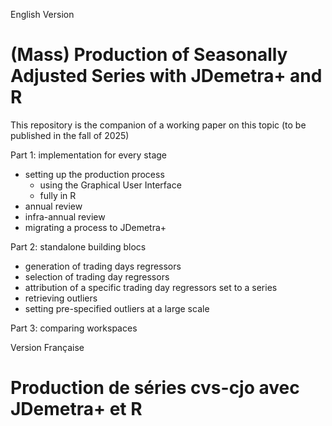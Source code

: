 English Version

# (Mass) Production of Seasonally Adjusted Series with JDemetra+ and R 

This repository is the companion of a working paper on this topic (to be published in the fall of 2025)

Part 1: implementation for every stage 

- setting up the production process
    - using the Graphical User Interface
    - fully in R
- annual review 
- infra-annual review 
- migrating a process to JDemetra+

Part 2: standalone building blocs

- generation of trading days regressors 
- selection of trading day regressors 
- attribution of a specific trading day regressors set to a series
- retrieving outliers 
- setting pre-specified outliers at a large scale 

Part 3: comparing workspaces


Version Française 

# Production de séries cvs-cjo avec JDemetra+ et R
